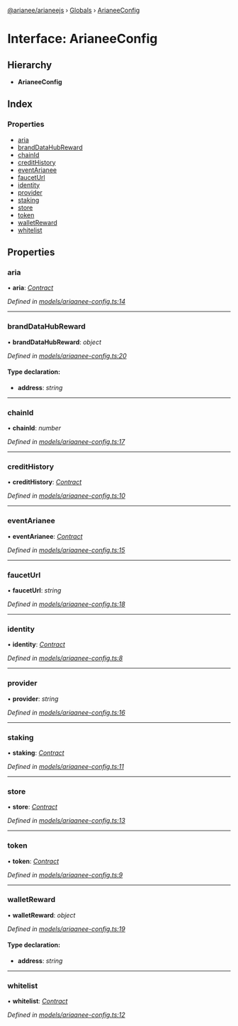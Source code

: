 [@arianee/arianeejs](../README.md) › [Globals](../globals.md) › [ArianeeConfig](arianeeconfig.md)

# Interface: ArianeeConfig

## Hierarchy

* **ArianeeConfig**

## Index

### Properties

* [aria](arianeeconfig.md#aria)
* [brandDataHubReward](arianeeconfig.md#branddatahubreward)
* [chainId](arianeeconfig.md#chainid)
* [creditHistory](arianeeconfig.md#credithistory)
* [eventArianee](arianeeconfig.md#eventarianee)
* [faucetUrl](arianeeconfig.md#fauceturl)
* [identity](arianeeconfig.md#identity)
* [provider](arianeeconfig.md#provider)
* [staking](arianeeconfig.md#staking)
* [store](arianeeconfig.md#store)
* [token](arianeeconfig.md#token)
* [walletReward](arianeeconfig.md#walletreward)
* [whitelist](arianeeconfig.md#whitelist)

## Properties

###  aria

• **aria**: *[Contract](contract.md)*

*Defined in [models/ariaanee-config.ts:14](https://github.com/stefdelec/arianeeJS/blob/07076e4/src/models/ariaanee-config.ts#L14)*

___

###  brandDataHubReward

• **brandDataHubReward**: *object*

*Defined in [models/ariaanee-config.ts:20](https://github.com/stefdelec/arianeeJS/blob/07076e4/src/models/ariaanee-config.ts#L20)*

#### Type declaration:

* **address**: *string*

___

###  chainId

• **chainId**: *number*

*Defined in [models/ariaanee-config.ts:17](https://github.com/stefdelec/arianeeJS/blob/07076e4/src/models/ariaanee-config.ts#L17)*

___

###  creditHistory

• **creditHistory**: *[Contract](contract.md)*

*Defined in [models/ariaanee-config.ts:10](https://github.com/stefdelec/arianeeJS/blob/07076e4/src/models/ariaanee-config.ts#L10)*

___

###  eventArianee

• **eventArianee**: *[Contract](contract.md)*

*Defined in [models/ariaanee-config.ts:15](https://github.com/stefdelec/arianeeJS/blob/07076e4/src/models/ariaanee-config.ts#L15)*

___

###  faucetUrl

• **faucetUrl**: *string*

*Defined in [models/ariaanee-config.ts:18](https://github.com/stefdelec/arianeeJS/blob/07076e4/src/models/ariaanee-config.ts#L18)*

___

###  identity

• **identity**: *[Contract](contract.md)*

*Defined in [models/ariaanee-config.ts:8](https://github.com/stefdelec/arianeeJS/blob/07076e4/src/models/ariaanee-config.ts#L8)*

___

###  provider

• **provider**: *string*

*Defined in [models/ariaanee-config.ts:16](https://github.com/stefdelec/arianeeJS/blob/07076e4/src/models/ariaanee-config.ts#L16)*

___

###  staking

• **staking**: *[Contract](contract.md)*

*Defined in [models/ariaanee-config.ts:11](https://github.com/stefdelec/arianeeJS/blob/07076e4/src/models/ariaanee-config.ts#L11)*

___

###  store

• **store**: *[Contract](contract.md)*

*Defined in [models/ariaanee-config.ts:13](https://github.com/stefdelec/arianeeJS/blob/07076e4/src/models/ariaanee-config.ts#L13)*

___

###  token

• **token**: *[Contract](contract.md)*

*Defined in [models/ariaanee-config.ts:9](https://github.com/stefdelec/arianeeJS/blob/07076e4/src/models/ariaanee-config.ts#L9)*

___

###  walletReward

• **walletReward**: *object*

*Defined in [models/ariaanee-config.ts:19](https://github.com/stefdelec/arianeeJS/blob/07076e4/src/models/ariaanee-config.ts#L19)*

#### Type declaration:

* **address**: *string*

___

###  whitelist

• **whitelist**: *[Contract](contract.md)*

*Defined in [models/ariaanee-config.ts:12](https://github.com/stefdelec/arianeeJS/blob/07076e4/src/models/ariaanee-config.ts#L12)*
